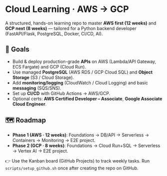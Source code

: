 # Cloud Learning · AWS → GCP

A structured, hands-on learning repo to master **AWS first (12 weeks)** and **GCP next (8 weeks)** — tailored for a Python backend developer (FastAPI/Flask, PostgreSQL, Docker, CI/CD, AI).

## 🎯 Goals
- Build & deploy production-grade **APIs** on AWS (Lambda/API Gateway, ECS Fargate) and GCP (Cloud Run).
- Use managed **PostgreSQL** (AWS RDS / GCP Cloud SQL) and **Object Storage** (S3 / Cloud Storage).
- Add **monitoring/logging** (CloudWatch / Cloud Logging) and basic **messaging** (SQS/SNS).
- Set up **CI/CD** with GitHub Actions → AWS/GCP.
- Optional certs: **AWS Certified Developer – Associate**, **Google Associate Cloud Engineer**.

## 🗺️ Roadmap
- **Phase 1 (AWS · 12 weeks)**: Foundations → DB/API → Serverless → Containers → Monitoring → E2E project.
- **Phase 2 (GCP · 8 weeks)**: Foundations → Cloud Run+SQL → Serverless → Vertex AI → E2E project.

👉 Use the Kanban board (GitHub Projects) to track weekly tasks. Run `scripts/setup_github.sh` once after creating the repo on GitHub.
